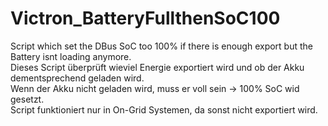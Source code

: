 # Victron_BatteryFullthenSoC100
Script which set the DBus SoC too 100% if there is enough export but the Battery isnt loading anymore.<br>
Dieses Script überprüft wieviel Energie exportiert wird und ob der Akku dementsprechend geladen wird.<br>
Wenn der Akku nicht geladen wird, muss er voll sein -> 100% SoC wid gesetzt.<br>
Script funktioniert nur in On-Grid Systemen, da sonst nicht exportiert wird.<br>
